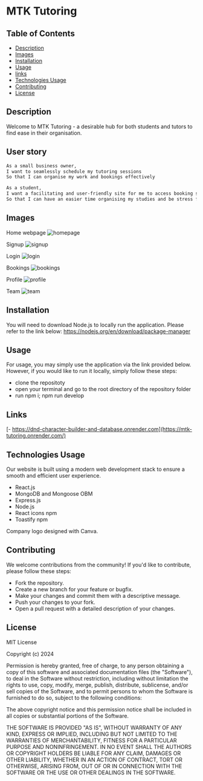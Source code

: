 # MTK Tutoring

## Table of Contents

- [Description](#Description)
- [Images](#images)
- [Installation](#installation)
- [Usage](#Usage)
- [links](#links)
- [Technologies Usage](#technologies-usage)
- [Contributing](#contributing)
- [License](#license)

## Description
Welcome to MTK Tutoring - a desirable hub for both students and tutors to find ease in their organisation. 


## User story
```md
As a small business owner,
I want to seamlessly schedule my tutoring sessions
So that I can organise my work and bookings effectively

As a student,
I want a facilitating and user-friendly site for me to access booking sessions, homework, and payment plans
So that I can have an easier time organising my studies and be stress free.
```


## Images 

Home webpage
![homepage](https://github.com/user-attachments/assets/36de2bac-bd0e-4c6c-be7f-4ce6870246ea)

Signup
![signup](https://github.com/user-attachments/assets/1f7b5d6f-ca63-4c83-938a-fd16082c3525)

Login
![login](https://github.com/user-attachments/assets/a0a063ba-363c-44e9-a132-bd455d8b2e82)

Bookings
![bookings](https://github.com/user-attachments/assets/e94feea8-007a-4ab9-acfd-7d7f78b942c8)

Profile
![profile](https://github.com/user-attachments/assets/6a0a7d69-096b-40e0-a37b-232b09b1d270)

Team
![team](https://github.com/user-attachments/assets/e57b4982-2bbe-497a-b9c4-61bc6fc8ae73)


## Installation
You will need to download Node.js to locally run the application. Please refer to the link below:
https://nodejs.org/en/download/package-manager


## Usage 
For usage, you may simply use the application via the link provided below. However, if you would like to run it locally, simply follow these steps:

- clone the repositoty
- open your terminal and go to the root directory of the repository folder
- run npm i; npm run develop 


## Links 
[- https://dnd-character-builder-and-database.onrender.com](https://mtk-tutoring.onrender.com/)


## Technologies Usage
Our website is built using a modern web development stack to ensure a smooth and efficient user experience.
- React.js
- MongoDB and Mongoose OBM
- Express.js
- Node.js
- React icons npm
- Toastify npm

Company logo designed with Canva.


## Contributing
We welcome contributions from the community! If you'd like to contribute, please follow these steps:

- Fork the repository.
- Create a new branch for your feature or bugfix.
- Make your changes and commit them with a descriptive message.
- Push your changes to your fork.
- Open a pull request with a detailed description of your changes.


## License
MIT License

Copyright (c) 2024 

Permission is hereby granted, free of charge, to any person obtaining a copy of this software and associated documentation files (the "Software"), to deal in the Software without restriction, including without limitation the rights to use, copy, modify, merge, publish, distribute, sublicense, and/or sell copies of the Software, and to permit persons to whom the Software is furnished to do so, subject to the following conditions:

The above copyright notice and this permission notice shall be included in all copies or substantial portions of the Software.

THE SOFTWARE IS PROVIDED "AS IS", WITHOUT WARRANTY OF ANY KIND, EXPRESS OR IMPLIED, INCLUDING BUT NOT LIMITED TO THE WARRANTIES OF MERCHANTABILITY, FITNESS FOR A PARTICULAR PURPOSE AND NONINFRINGEMENT. IN NO EVENT SHALL THE AUTHORS OR COPYRIGHT HOLDERS BE LIABLE FOR ANY CLAIM, DAMAGES OR OTHER LIABILITY, WHETHER IN AN ACTION OF CONTRACT, TORT OR OTHERWISE, ARISING FROM, OUT OF OR IN CONNECTION WITH THE SOFTWARE OR THE USE OR OTHER DEALINGS IN THE SOFTWARE.
